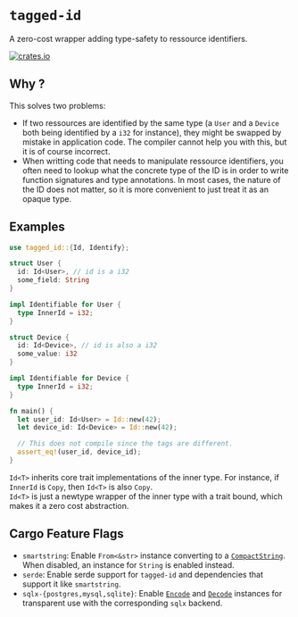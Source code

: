 # `tagged-id`

A zero-cost wrapper adding type-safety to ressource identifiers.

[![crates.io](https://img.shields.io/crates/v/tagged-id.svg)](https://crates.io/crates/tagged-id)

## Why ?
This solves two problems:
- If two ressources are identified by the same type (a `User` and a `Device` both being identified by a `i32` for instance), they might be swapped by mistake in application code. The compiler cannot help you with this, but it is of course incorrect.
- When writting code that needs to manipulate ressource identifiers, you often need to lookup what the concrete type of the ID is in order to write function signatures and type annotations. In most cases, the nature of the ID does not matter, so it is more convenient to just treat it as an opaque type.
  
## Examples
```rust compile_fail
use tagged_id::{Id, Identify};

struct User {
  id: Id<User>, // id is a i32
  some_field: String
}

impl Identifiable for User {
  type InnerId = i32;
}

struct Device {
  id: Id<Device>, // id is also a i32
  some_value: i32
}

impl Identifiable for Device {
  type InnerId = i32;
}

fn main() {
  let user_id: Id<User> = Id::new(42);
  let device_id: Id<Device> = Id::new(42);

  // This does not compile since the tags are different.
  assert_eq!(user_id, device_id);
}
```


`Id<T>` inherits core trait implementations of the inner type. For instance, if `InnerId` is `Copy`, then `Id<T>` is also `Copy`. \
`Id<T>` is just a newtype wrapper of the inner type with a trait bound, which makes it a zero cost abstraction.

## Cargo Feature Flags
- `smartstring`: Enable `From<&str>` instance converting to a [`CompactString`](https://docs.rs/smartstring/latest/smartstring/alias/type.CompactString.html). When disabled, an instance for `String` is enabled instead.
- `serde`: Enable serde support for `tagged-id` and dependencies that support it like `smartstring`.
- `sqlx-{postgres,mysql,sqlite}`: Enable [`Encode`](https://docs.rs/sqlx/latest/sqlx/trait.Encode.html) and [`Decode`](https://docs.rs/sqlx/latest/sqlx/trait.Decode.html) instances for transparent use with the corresponding `sqlx` backend.

